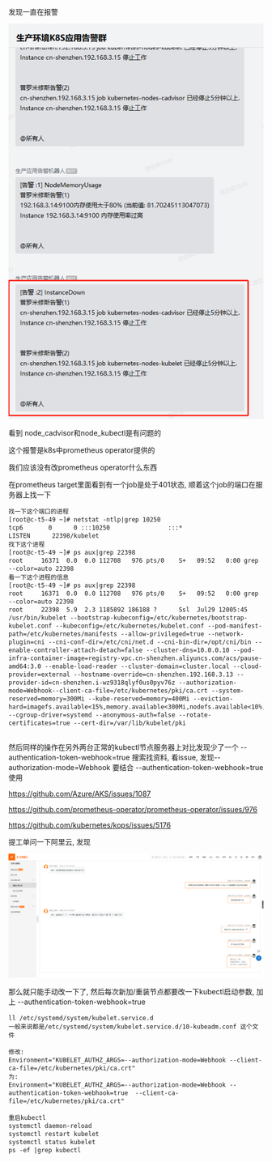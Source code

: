 发现一直在报警

![image-20201216111215308](记一次线上报警异常问题排查.assets/image-20201216111215308.png)



看到 node_cadvisor和node_kubectl是有问题的

这个报警是k8s中prometheus operator提供的

我们应该没有改prometheus operator什么东西

在prometheus target里面看到有一个job是处于401状态, 顺着这个job的端口在服务器上找一下

```
找一下这个端口的进程
[root@c-t5-49 ~]# netstat -ntlp|grep 10250
tcp6       0      0 :::10250                :::*                    LISTEN      22398/kubelet
找下这个进程
[root@c-t5-49 ~]# ps aux|grep 22398
root     16371  0.0  0.0 112708   976 pts/0    S+   09:52   0:00 grep --color=auto 22398
看一下这个进程的信息
[root@c-t5-49 ~]# ps aux|grep 22398
root     16371  0.0  0.0 112708   976 pts/0    S+   09:52   0:00 grep --color=auto 22398
root     22398  5.9  2.3 1185892 186188 ?      Ssl  Jul29 12005:45 /usr/bin/kubelet --bootstrap-kubeconfig=/etc/kubernetes/bootstrap-kubelet.conf --kubeconfig=/etc/kubernetes/kubelet.conf --pod-manifest-path=/etc/kubernetes/manifests --allow-privileged=true --network-plugin=cni --cni-conf-dir=/etc/cni/net.d --cni-bin-dir=/opt/cni/bin --enable-controller-attach-detach=false --cluster-dns=10.0.0.10 --pod-infra-container-image=registry-vpc.cn-shenzhen.aliyuncs.com/acs/pause-amd64:3.0 --enable-load-reader --cluster-domain=cluster.local --cloud-provider=external --hostname-override=cn-shenzhen.192.168.3.13 --provider-id=cn-shenzhen.i-wz9318qlyf0us0pyv76z --authorization-mode=Webhook--client-ca-file=/etc/kubernetes/pki/ca.crt --system-reserved=memory=300Mi --kube-reserved=memory=400Mi --eviction-hard=imagefs.available<15%,memory.available<300Mi,nodefs.available<10%,nodefs.inodesFree<5% --cgroup-driver=systemd --anonymous-auth=false --rotate-certificates=true --cert-dir=/var/lib/kubelet/pki


```

然后同样的操作在另外两台正常的kubectl节点服务器上对比发现少了一个 --authentication-token-webhook=true
搜索找资料, 看issue, 发现--authorization-mode=Webhook 要结合 --authentication-token-webhook=true 使用

https://github.com/Azure/AKS/issues/1087

https://github.com/prometheus-operator/prometheus-operator/issues/976

https://github.com/kubernetes/kops/issues/5176

提工单问一下阿里云, 发现

![image-20201216112258395](记一次线上报警异常问题排查.assets/image-20201216112258395.png)

那么就只能手动改一下了, 然后每次新加/重装节点都要改一下kubectl启动参数, 加上 --authentication-token-webhook=true

```
ll /etc/systemd/system/kubelet.service.d
一般来说都是/etc/systemd/system/kubelet.service.d/10-kubeadm.conf 这个文件

修改: 
Environment="KUBELET_AUTHZ_ARGS=--authorization-mode=Webhook --client-ca-file=/etc/kubernetes/pki/ca.crt"
为:
Environment="KUBELET_AUTHZ_ARGS=--authorization-mode=Webhook --authentication-token-webhook=true  --client-ca-file=/etc/kubernetes/pki/ca.crt"

重启kubectl
systemctl daemon-reload
systemctl restart kubelet
systemctl status kubelet
ps -ef |grep kubectl
```

